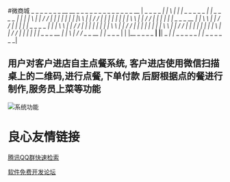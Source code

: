 #微商城
       _ _ _ _ _ _ _        __           __       _ _ _ _ _ _ _        _ _ _ _ _ _ __
      |   _ _ _ _ __|      |   \        |  |     | _ _ _ _ _  |       |   _ _ _ _    |
      |  |                 |    \       |  |              /   /       |  |        |  |
      |  |                 |  |\ \      |  |             /   /        |  |        |  |
      |  |                 |  | \ \     |  |            /   /         |  |        |  |
      |  |_ _ _ _ __       |  |  \ \    |  |           /   /          |  |        |  |
      |   _ _ _ _ __|      |  |   \ \   |  |          /   /           |  |        |  |
      |  |                 |  |    \ \  |  |         /   /            |  |        |  |
      |  |                 |  |     \ \ |  |        /   /             |  |        |  |
      |  |                 |  |      \ \|  |       /   /              |  |        |  |
      |  |_ _ _ _ __       |  |       \    |      /   /_ _ _ __       |  |_ _ _ _ |  |
      |__ _ _ _ _ __|      |__|        \_ _|     |_ _ _ _ _ _ _|      |_ _ _ _ _  _ _|

用户对客户进店自主点餐系统,
客户进店使用微信扫描桌上的二维码,进行点餐,下单付款
后厨根据点的餐进行制作,服务员上菜等功能
---------------------------------------------------------
![系统功能](https://git.oschina.net/uploads/images/2017/0516/211958_d38bb687_514247.png "在这里输入图片标题")

 # 良心友情链接

[腾讯QQ群快速检索](http://u.720life.cn/s/8cf73f7c)

[软件免费开发论坛](http://u.720life.cn/s/bbb01dc0)
